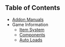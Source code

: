 ## Table of Contents
- [Addon Manuals](./addon_reference.md)
- Game Information
    - [Item System](./item_system.md)
    - [Components](./components.md)
    - [Auto Loads](./autoloads.md)
